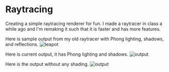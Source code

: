 Raytracing
==========

Creating a simple raytracing renderer for fun.
I made a raytracer in class a while ago and I'm remaking it such that it is faster and has more features.

Here is sample output from my old raytracer with Phong lighting, shadows, and reflections.
![teapot](https://raw.github.com/jkevin1/Raytracing/master/output/old.png)

Here is current output, it has Phong lighting and shadows.
![output](https://raw.github.com/jkevin1/Raytracing/master/output/phong_shadow.png)

Here is the output without any shading.
![output](https://raw.github.com/jkevin1/Raytracing/master/output/flat.png)
